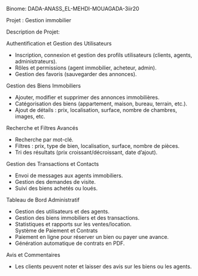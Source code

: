 Binome:  DADA-ANASS_EL-MEHDI-MOUAGADA-3iir20


Projet : Gestion immobilier


Description de Projet:


 Authentification et Gestion des Utilisateurs 
- Inscription, connexion et gestion des profils utilisateurs (clients, agents, administrateurs).  
- Rôles et permissions (agent immobilier, acheteur, admin).  
- Gestion des favoris (sauvegarder des annonces).  

 Gestion des Biens Immobiliers 
- Ajouter, modifier et supprimer des annonces immobilières.  
- Catégorisation des biens (appartement, maison, bureau, terrain, etc.).  
- Ajout de détails : prix, localisation, surface, nombre de chambres, images, etc.  

 Recherche et Filtres Avancés  
- Recherche par mot-clé.  
- Filtres : prix, type de bien, localisation, surface, nombre de pièces.  
- Tri des résultats (prix croissant/décroissant, date d’ajout).  

 Gestion des Transactions et Contacts 
- Envoi de messages aux agents immobiliers.  
- Gestion des demandes de visite.  
- Suivi des biens achetés ou loués.  

 Tableau de Bord Administratif  
- Gestion des utilisateurs et des agents.  
- Gestion des biens immobiliers et des transactions.  
- Statistiques et rapports sur les ventes/location.  
Système de Paiement et Contrats 
- Paiement en ligne pour réserver un bien ou payer une avance.  
- Génération automatique de contrats en PDF.  

 Avis et Commentaires  
- Les clients peuvent noter et laisser des avis sur les biens ou les agents.  

